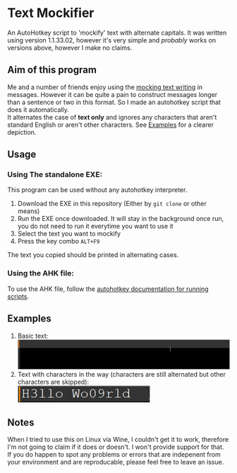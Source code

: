 # Text Mockifier  
An AutoHotkey script to 'mockify' text with alternate capitals. It was written using version 1.1.33.02, however it's very simple and *probably* works on versions above, however I make no claims.
## Aim of this program  
Me and a number of friends enjoy using the [mocking text writing](https://knowyourmeme.com/memes/mocking-spongebob) in messages. However it can be quite a pain to construct messages longer than a sentence or two in this format. So I made an autohotkey script that does it automatically.  
It alternates the case of **text only** and ignores any characters that aren't standard English or aren't other characters. See [Examples](#examples) for a clearer depiction.  
## Usage  
### Using The standalone EXE:  
This program can be used without any autohotkey interpreter.  
1. Download the EXE in this repository (Either by `git clone` or other means)  
2. Run the EXE once downloaded. It will stay in the background once run, you do not need to run it everytime you want to use it  
3. Select the text you want to mockify  
4. Press the key combo `ALT+F9`  
  
The text you copied should be printed in alternating cases.  
### Using the AHK file:  
To use the AHK file, follow the [autohotkey documentation for running scripts](https://www.autohotkey.com/docs/v2/Program.htm#run).   
## Examples  
1. Basic text:  
![Basic text gif](docs_content/plain_text.gif)  
2. Text with characters in the way (characters are still alternated but other characters are skipped):  
![Interrupted text gif](docs_content/interrupted_text.gif)  
## Notes  
When I tried to use this on Linux via Wine, I couldn't get it to work, therefore I'm not going to claim if it does or doesn't. I won't provide support for that.  
If you do happen to spot any problems or errors that are indepenent from your environment and are reproducable, please feel free to leave an issue.
